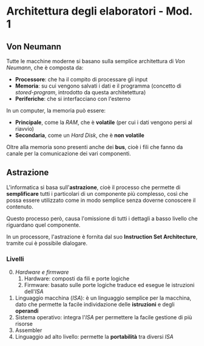 # Architettura degli elaboratori - Mod. 1

## Von Neumann

Tutte le macchine moderne si basano sulla semplice architettura di _Von Neumann_, che è composta da:
- **Processore**: che ha il compito di processare gli input
- **Memoria**: su cui vengono salvati i dati e il programma (concetto di _stored-program_, introdotto da questa architetettura)
- **Periferiche**: che si interfacciano con l'esterno

In un computer, la memoria può essere:
- **Principale**, come la _RAM_, che è **volatile** (per cui i dati vengono persi al riavvio)
- **Secondaria**, come un _Hard Disk_, che è **non volatile**

Oltre alla memoria sono presenti anche dei **bus**, cioè i fili che fanno da canale per la comunicazione dei vari componenti.

## Astrazione

L'informatica si basa sull'**astrazione**, cioè il processo che permette di **semplificare** tutti i particolari di un componente più complesso, così che possa essere utilizzato come in modo semplice senza doverne conoscere il contenuto.

Questo processo però, causa l'omissione di tutti i dettagli a basso livello che riguardano quel componente.

In un processore, l'astrazione è fornita dal suo **Instruction Set Architecture**, tramite cui è possibile dialogare.

### Livelli

0. _Hardware e firmware_
	1. Hardware: composti da fili e porte logiche
	2. Firmware: basato sulle porte logiche traduce ed esegue le istruzioni dell'_ISA_
1. Linguaggio macchina (_ISA_): è un linguaggio semplice per la macchina, dato che permette la facile individazione delle **istruzioni** e degli **operandi**
2. Sistema operativo: integra l'_ISA_ per permettere la facile gestione di più risorse
3. Assembler
4. Linguaggio ad alto livello: permette la **portabilità** tra diversi _ISA_

